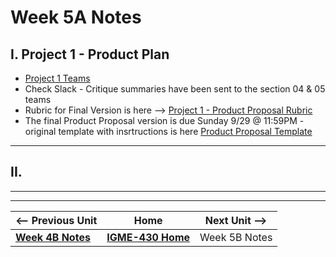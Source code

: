 # Week 5A Notes

## I. Project 1 - Product Plan

- [Project 1 Teams](../documents/p1-teams.md)
- Check Slack - Critique summaries have been sent to the section 04 & 05 teams
- Rubric for Final Version is here --> [Project 1 - Product Proposal Rubric](../_files/P1-final-rubric.pdf)
- The final Product Proposal version is due Sunday 9/29 @ 11:59PM - original template with insrtructions is here [Product Proposal Template](https://docs.google.com/document/d/1pHhtKZ5NTE9x_Yip8sNddIAt5pX0N-102NRUnkM2WWE/edit?usp=sharing)

---

## II. 



---
---

| <-- Previous Unit | Home | Next Unit -->
| --- | --- | --- 
|  [**Week 4B Notes**](4B.md)  |  [**IGME-430 Home**](../) | Week 5B Notes
